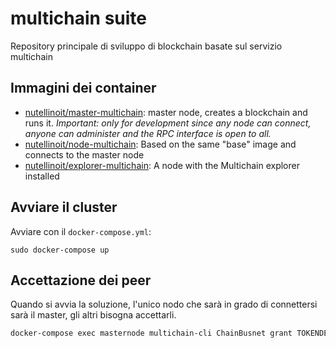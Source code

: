 # multichain suite

Repository principale di sviluppo di blockchain basate sul servizio multichain

## Immagini dei container

* [nutellinoit/master-multichain](https://hub.docker.com/r/nutellinoit/master-multichain/): master node, creates a blockchain and runs it. *Important: only for development since any node can connect, anyone can administer and the RPC interface is open to all.*
* [nutellinoit/node-multichain](https://hub.docker.com/r/nutellinoit/node-multichain/): Based on the same "base" image and connects to the master node
* [nutellinoit/explorer-multichain](https://hub.docker.com/r/nutellinoit/explorer-multichain/): A node with the Multichain explorer installed

## Avviare il cluster

Avviare con il ```docker-compose.yml```:

```
sudo docker-compose up
```


## Accettazione dei peer

Quando si avvia la soluzione, l'unico nodo che sarà in grado di connettersi sarà il master, gli altri bisogna accettarli.

```bash
docker-compose exec masternode multichain-cli ChainBusnet grant TOKENDELNODO connect,send,receive
```